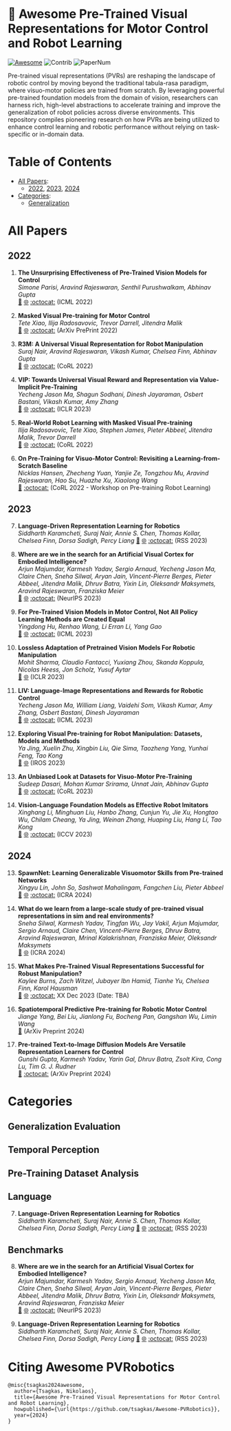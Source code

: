  

# :robot: Awesome Pre-Trained Visual Representations for Motor Control and Robot Learning
[![Awesome](https://cdn.rawgit.com/sindresorhus/awesome/d7305f38d29fed78fa85652e3a63e154dd8e8829/media/badge.svg)](https://github.com/sindresorhus/awesome)
<img src="https://img.shields.io/badge/Contributions-Welcome-278ea5" alt="Contrib"/> <img src="https://img.shields.io/badge/Number%20of%20Items-19-FF6F00" alt="PaperNum"/>



Pre-trained visual representations (PVRs) are reshaping the landscape of robotic control by moving beyond the traditional tabula-rasa paradigm, where visuo-motor policies are trained from scratch. By leveraging powerful pre-trained foundation models from the domain of vision, researchers can harness rich, high-level abstractions to accelerate training and improve the generalization of robot policies across diverse environments. This repository compiles pioneering research on how PVRs are being utilized to enhance control learning and robotic performance without relying on task-specific or in-domain data.
<!-- Ignore everything above this comment -->
# Table of Contents
- [All Papers](#all-papers):
   - [2022](#2022), [2023](#2023), [2024](#2024)
- [Categories](#categories):
   - [Generalization](#generalization-analysis)  


# All Papers
## 2022
1. **The Unsurprising Effectiveness of Pre-Trained Vision Models for Control**  
   *Simone Parisi, Aravind Rajeswaran, Senthil Purushwalkam, Abhinav Gupta*  
   [:page_facing_up:](https://arxiv.org/abs/2203.03580) [:globe_with_meridians:](https://sites.google.com/view/pvr-control) [:octocat:](https://github.com/sparisi/pvr_habitat) (ICML 2022)

2. **Masked Visual Pre-training for Motor Control**  
   *Tete Xiao, Ilija Radosavovic, Trevor Darrell, Jitendra Malik*  
   [:page_facing_up:](https://arxiv.org/abs/2203.06173) [:globe_with_meridians:](https://tetexiao.com/projects/mvp) [:octocat:](https://github.com/ir413/mvp) (ArXiv PrePrint 2022) 

3. **R3M: A Universal Visual Representation for Robot Manipulation**  
   *Suraj Nair, Aravind Rajeswaran, Vikash Kumar, Chelsea Finn, Abhinav Gupta*  
   [:page_facing_up:](https://arxiv.org/abs/2203.12601) [:globe_with_meridians:](https://sites.google.com/view/robot-r3m/) [:octocat:](https://github.com/facebookresearch/r3m) (CoRL 2022)

4. **VIP: Towards Universal Visual Reward and Representation via Value-Implicit Pre-Training**  
   *Yecheng Jason Ma, Shagun Sodhani, Dinesh Jayaraman, Osbert Bastani, Vikash Kumar, Amy Zhang*  
   [:page_facing_up:](https://arxiv.org/abs/2210.00030) [:globe_with_meridians:](https://sites.google.com/view/vip-rl) [:octocat:](https://github.com/facebookresearch/vip) (ICLR 2023)

5. **Real-World Robot Learning with Masked Visual Pre-training**  
   *Ilija Radosavovic, Tete Xiao, Stephen James, Pieter Abbeel, Jitendra Malik, Trevor Darrell*  
   [:page_facing_up:]() [:globe_with_meridians:](https://tetexiao.com/projects/real-mvp) [:octocat:](https://github.com/ir413/mvp) (CoRL 2022)

6. **On Pre-Training for Visuo-Motor Control: Revisiting a Learning-from-Scratch Baseline**  
   *Nicklas Hansen, Zhecheng Yuan, Yanjie Ze, Tongzhou Mu, Aravind Rajeswaran, Hao Su, Huazhe Xu, Xiaolong Wang*  
   [:page_facing_up:](https://arxiv.org/abs/2212.05749) [:octocat:](https://github.com/gemcollector/learning-from-scratch) (CoRL 2022 - Workshop on Pre-training Robot Learning)

## 2023
7. **Language-Driven Representation Learning for Robotics**  
   *Siddharth Karamcheti, Suraj Nair, Annie S. Chen, Thomas Kollar, Chelsea Finn, Dorsa Sadigh, Percy Liang* 
   [:page_facing_up:](https://arxiv.org/abs/2302.12766) [:globe_with_meridians:](https://sites.google.com/view/voltron-robotics) [:octocat:](https://github.com/siddk/voltron-evaluation) (RSS 2023)
   
8. **Where are we in the search for an Artificial Visual Cortex for Embodied Intelligence?**  
   *Arjun Majumdar, Karmesh Yadav, Sergio Arnaud, Yecheng Jason Ma, Claire Chen, Sneha Silwal, Aryan Jain, Vincent-Pierre Berges, Pieter Abbeel, Jitendra Malik, Dhruv Batra, Yixin Lin, Oleksandr Maksymets, Aravind Rajeswaran, Franziska Meier*  
   [:page_facing_up:](https://arxiv.org/abs/2303.18240) [:globe_with_meridians:](https://eai-vc.github.io/) [:octocat:](https://github.com/facebookresearch/eai-vc) (NeurIPS 2023)

9. **For Pre-Trained Vision Models in Motor Control, Not All Policy Learning Methods are Created Equal**  
   *Yingdong Hu, Renhao Wang, Li Erran Li, Yang Gao*  
   [:page_facing_up:](https://arxiv.org/abs/2304.04591v2) [:globe_with_meridians:](https://yingdong-hu.github.io/PVM-control/) [:octocat:](https://github.com/Yingdong-Hu/PVM-Robotics) (ICML 2023)

10. **Lossless Adaptation of Pretrained Vision Models For Robotic Manipulation**  
    *Mohit Sharma, Claudio Fantacci, Yuxiang Zhou, Skanda Koppula, Nicolas Heess, Jon Scholz, Yusuf Aytar*  
    [:page_facing_up:](https://arxiv.org/abs/2304.06600) [:globe_with_meridians:](https://sites.google.com/view/robo-adapters/) (ICLR 2023)

11. **LIV: Language-Image Representations and Rewards for Robotic Control**  
    *Yecheng Jason Ma, William Liang, Vaidehi Som, Vikash Kumar, Amy Zhang, Osbert Bastani, Dinesh Jayaraman*  
    [:page_facing_up:](https://arxiv.org/abs/2306.00958) [:globe_with_meridians:](https://penn-pal-lab.github.io/LIV/) [:octocat:](https://github.com/penn-pal-lab/LIV) (ICML 2023)

12. **Exploring Visual Pre-training for Robot Manipulation: Datasets, Models and Methods**  
    *Ya Jing, Xuelin Zhu, Xingbin Liu, Qie Sima, Taozheng Yang, Yunhai Feng, Tao Kong*  
    [:page_facing_up:](https://arxiv.org/abs/2308.03620) [:globe_with_meridians:](https://explore-pretrain-robot.github.io/) (IROS 2023)

15. **An Unbiased Look at Datasets for Visuo-Motor Pre-Training**  
*Sudeep Dasari, Mohan Kumar Srirama, Unnat Jain, Abhinav Gupta*  
[:page_facing_up:](https://arxiv.org/abs/2310.09289) [:globe_with_meridians:](https://data4robotics.github.io/) [:octocat:](https://github.com/SudeepDasari/data4robotics) (CoRL 2023)

16. **Vision-Language Foundation Models as Effective Robot Imitators**  
    *Xinghang Li, Minghuan Liu, Hanbo Zhang, Cunjun Yu, Jie Xu, Hongtao Wu, Chilam Cheang, Ya Jing, Weinan Zhang, Huaping Liu, Hang Li, Tao Kong*  
    [:page_facing_up:](https://arxiv.org/abs/2311.01378) [:globe_with_meridians:](https://roboflamingo.github.io/) [:octocat:](https://github.com/RoboFlamingo/RoboFlamingo) (ICCV 2023)
    
## 2024
13. **SpawnNet: Learning Generalizable Visuomotor Skills from Pre-trained Networks**  
    *Xingyu Lin, John So, Sashwat Mahalingam, Fangchen Liu, Pieter Abbeel*  
    [:page_facing_up:](https://arxiv.org/abs/2307.03567) [:globe_with_meridians:](https://xingyu-lin.github.io/spawnnet/) [:octocat:](https://github.com/johnrso/spawnnet) (ICRA 2024)

14. **What do we learn from a large-scale study of pre-trained visual representations in sim and real environments?**  
    *Sneha Silwal, Karmesh Yadav, Tingfan Wu, Jay Vakil, Arjun Majumdar, Sergio Arnaud, Claire Chen, Vincent-Pierre Berges, Dhruv Batra, Aravind Rajeswaran, Mrinal Kalakrishnan, Franziska Meier, Oleksandr Maksymets*  
    [:page_facing_up:](https://arxiv.org/abs/2310.02219) [:globe_with_meridians:](https://pvrs-sim2real.github.io/) (ICRA 2024)

17. **What Makes Pre-Trained Visual Representations Successful for Robust Manipulation?**  
    *Kaylee Burns, Zach Witzel, Jubayer Ibn Hamid, Tianhe Yu, Chelsea Finn, Karol Hausman*  
    [:page_facing_up:](https://arxiv.org/abs/2312.12444) [:globe_with_meridians:](https://kayburns.github.io/segmentingfeatures/) [:octocat:](https://github.com/stanford-iris-lab/segmenting_feats/tree/eval) 
    XX Dec 2023 (Date: TBA)

18. **Spatiotemporal Predictive Pre-training for Robotic Motor Control**  
    *Jiange Yang, Bei Liu, Jianlong Fu, Bocheng Pan, Gangshan Wu, Limin Wang*  
    [:page_facing_up:](https://arxiv.org/abs/2403.05304) (ArXiv Preprint 2024)

19. **Pre-trained Text-to-Image Diffusion Models Are Versatile Representation Learners for Control**  
    *Gunshi Gupta, Karmesh Yadav, Yarin Gal, Dhruv Batra, Zsolt Kira, Cong Lu, Tim G. J. Rudner*  
    [:page_facing_up:](https://arxiv.org/abs/2405.05852) [:octocat:](https://github.com/ykarmesh/stable-control-representations) (ArXiv Preprint 2024)

# Categories
## Generalization Evaluation

## Temporal Perception

## Pre-Training Dataset Analysis

## Language
7. **Language-Driven Representation Learning for Robotics**  
   *Siddharth Karamcheti, Suraj Nair, Annie S. Chen, Thomas Kollar, Chelsea Finn, Dorsa Sadigh, Percy Liang* 
   [:page_facing_up:](https://arxiv.org/abs/2302.12766) [:globe_with_meridians:](https://sites.google.com/view/voltron-robotics) [:octocat:](https://github.com/siddk/voltron-evaluation) (RSS 2023)
   
## Benchmarks
8. **Where are we in the search for an Artificial Visual Cortex for Embodied Intelligence?**  
   *Arjun Majumdar, Karmesh Yadav, Sergio Arnaud, Yecheng Jason Ma, Claire Chen, Sneha Silwal, Aryan Jain, Vincent-Pierre Berges, Pieter Abbeel, Jitendra Malik, Dhruv Batra, Yixin Lin, Oleksandr Maksymets, Aravind Rajeswaran, Franziska Meier*  
   [:page_facing_up:](https://arxiv.org/abs/2303.18240) [:globe_with_meridians:](https://eai-vc.github.io/) [:octocat:](https://github.com/facebookresearch/eai-vc) (NeurIPS 2023)

7. **Language-Driven Representation Learning for Robotics**  
   *Siddharth Karamcheti, Suraj Nair, Annie S. Chen, Thomas Kollar, Chelsea Finn, Dorsa Sadigh, Percy Liang* 
   [:page_facing_up:](https://arxiv.org/abs/2302.12766) [:globe_with_meridians:](https://sites.google.com/view/voltron-robotics) [:octocat:](https://github.com/siddk/voltron-evaluation) (RSS 2023)

# Citing Awesome PVRobotics
```
@misc{tsagkas2024awesome,
  author={Tsagkas, Nikolaos},
  title={Awesome Pre-Trained Visual Representations for Motor Control and Robot Learning},
  howpublished={\url{https://github.com/tsagkas/Awesome-PVRobotics}},
  year={2024}
}
```
